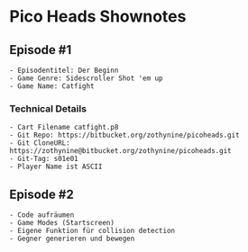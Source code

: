 #   Pico Heads Shownotes

##  Episode #1

    - Episodentitel: Der Beginn
    - Game Genre: Sidescroller Shot 'em up
    - Game Name: Catfight

### Technical Details

    - Cart Filename catfight.p8
    - Git Repo: https://bitbucket.org/zothynine/picoheads.git
    - Git CloneURL: https://zothynine@bitbucket.org/zothynine/picoheads.git
    - Git-Tag: s01e01
    - Player Name ist ASCII

## Episode #2

    - Code aufräumen
    - Game Modes (Startscreen)
    - Eigene Funktion für collision detection
    - Gegner generieren und bewegen

